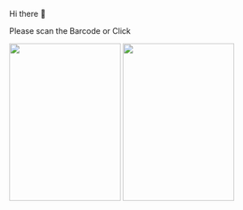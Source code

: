 <P>Hi there 👋<p>
  <p text="align:center">Please scan the Barcode or Click </p>
<p>

  <img src="https://i.hizliresim.com/hrq7qdy.png" width="200" height="283">
  <a href="https://play.google.com/store/apps/dev?id=6434216887703327919" target="_blank"><img src="https://cdn-icons-png.flaticon.com/512/732/732208.png?w=360" width="200" height="283" target="_blank"></a>
  </p>
